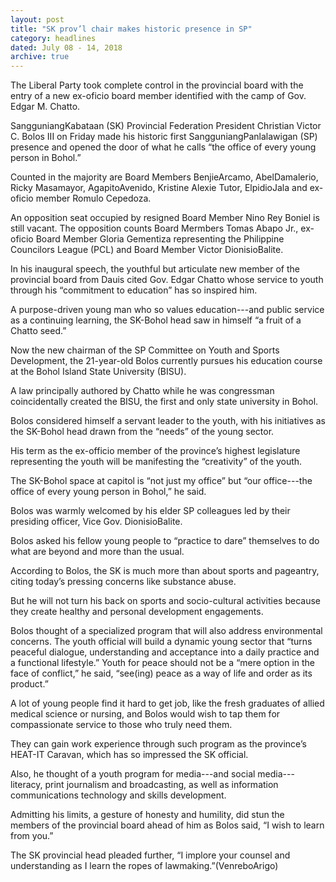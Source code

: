 ```yaml
---
layout: post
title: "SK prov’l chair makes historic presence in SP"
category: headlines
dated: July 08 - 14, 2018
archive: true
---
```


The Liberal Party took complete control in the provincial board with the entry of a new ex-oficio board member identified with the camp of Gov. Edgar M. Chatto.

SangguniangKabataan (SK) Provincial Federation President Christian Victor C. Bolos III on Friday made his historic first SangguniangPanlalawigan (SP) presence and opened the door of what he calls “the office of every young person in Bohol.”

Counted in the majority are Board Members BenjieArcamo,  AbelDamalerio, Ricky Masamayor, AgapitoAvenido, Kristine Alexie Tutor, ElpidioJala and ex-oficio member Romulo Cepedoza. 

An opposition seat occupied by resigned Board Member Nino Rey Boniel is still vacant. The opposition counts Board Mermbers Tomas Abapo Jr., ex-oficio Board Member Gloria Gementiza representing the Philippine Councilors League (PCL) and Board Member Victor DionisioBalite.

In his inaugural speech, the youthful but articulate new member of the provincial board from Dauis cited Gov. Edgar Chatto whose service to youth through his “commitment to education” has so inspired him.

A purpose-driven young man who so values education---and public service as a continuing learning, the SK-Bohol head saw in himself “a fruit of a Chatto seed.”   

Now the new chairman of the SP Committee on Youth and Sports Development, the 21-year-old Bolos currently pursues his education course at the Bohol Island State University (BISU).

A law principally authored by Chatto while he was congressman coincidentally created the BISU, the first and only state university in Bohol.

Bolos considered himself a servant leader to the youth, with his initiatives as the SK-Bohol head drawn from the “needs” of the young sector.

His term as the ex-officio member of the province’s highest legislature representing the youth will be manifesting the “creativity” of the youth.

The SK-Bohol space at capitol is “not just my office” but “our office---the office of every young person in Bohol,” he said.

Bolos was warmly welcomed by his elder SP colleagues led by their presiding officer, Vice Gov. DionisioBalite.

Bolos asked his fellow young people to “practice to dare” themselves to do what are beyond and more than the usual.

According to Bolos, the SK is much more than about sports and pageantry, citing today’s pressing concerns like substance abuse.

But he will not turn his back on sports and socio-cultural activities because they create healthy and personal development engagements.

Bolos thought of a specialized program that will also address environmental concerns.
The youth official will build a dynamic young sector that “turns peaceful dialogue, understanding and acceptance into a daily practice and a functional lifestyle.”
Youth for peace should not be a “mere option in the face of conflict,” he said, “see(ing) peace as a way of life and order as its product.”

A lot of young people find it hard to get job, like the fresh graduates of allied medical science or nursing, and Bolos would wish to tap them for compassionate service to those who truly need them.

They can gain work experience through such program as the province’s HEAT-IT Caravan, which has so impressed the SK official.

Also, he thought of a youth program for media---and social media---literacy, print journalism and broadcasting, as well as information communications technology and skills development.

Admitting his limits, a gesture of honesty and humility, did stun the members of the provincial board ahead of him as Bolos said, “I wish to learn from you.”

The SK provincial head pleaded further, “I implore your counsel and understanding as I learn the ropes of lawmaking.”(VenreboArigo)